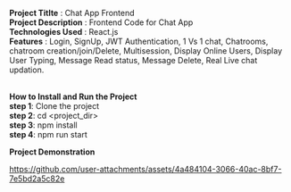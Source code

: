 **Project Titlte** : Chat App Frontend <br>
**Project Description** : Frontend Code for Chat App <br>
**Technologies Used** : React.js  <br>
**Features** : Login, SignUp, JWT Authentication, 1 Vs 1 chat, Chatrooms, chatroom creation/join/Delete, Multisession, Display Online Users, Display User Typing, Message Read status, Message Delete, Real Live chat updation. <br> <br> 


**How to Install and Run the Project** <br>
**step 1**: Clone the project <br>
**step 2**: cd <project_dir> <br>
**step 3**: npm install <br>
**step 4**: npm run start <br>

**Project Demonstration** <br>


https://github.com/user-attachments/assets/4a484104-3066-40ac-8bf7-7e5bd2a5c82e


